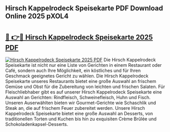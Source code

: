 ## Hirsch Kappelrodeck Speisekarte PDF Download Online 2025 pXOL4

# <h2><a href="http://gceghv.nevu.top/?p=Hirsch+Kappelrodeck+Speisekarte">🔗 👉🔴 Hirsch Kappelrodeck Speisekarte 2025 PDF</a></h2>

[![Hirsch Kappelrodeck Speisekarte 2025 PDF](https://i.imgur.com/dBaPXMq.png)](http://gceghv.nevu.top/?p=Hirsch+Kappelrodeck+Speisekarte)
Die Hirsch Kappelrodeck Speisekarte ist nicht nur eine Liste von Gerichten in einem Restaurant oder Café, sondern auch Ihre Möglichkeit, ein köstliches und für Ihren Geschmack geeignetes Gericht zu wählen. Die Hirsch Kappelrodeck Speisekarte unseres Restaurants bietet eine große Auswahl an frischem Gemüse und Obst für die Zubereitung von leichten und frischen Salaten. Für Fleischliebhaber gibt es auf unserer Hirsch Kappelrodeck Speisekarte eine Auswahl an Gerichten: Rindfleisch, Schweinefleisch, Huhn und Fisch. Unseren Auserwählten bieten wir Gourmet-Gerichte wie Schaschlik und Steak an, die auf frischem Feuer zubereitet werden. Unsere Hirsch Kappelrodeck Speisekarte bietet eine große Auswahl an Desserts, von traditionellen Torten und Kuchen bis hin zu exquisiten Crème Brûlée und Schokoladenkapsel-Desserts.
